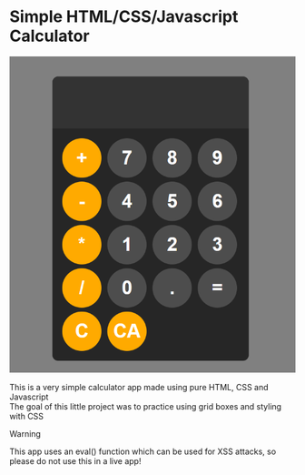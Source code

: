 # Simple HTML/CSS/Javascript Calculator

<img src="preview.png">

This is a very simple calculator app made using pure HTML, CSS and Javascript  
The goal of this little project was to practice using grid boxes and styling with CSS

> [!WARNING]
This app uses an eval() function which can be used for XSS attacks, so please do not use this in a live app!